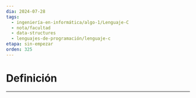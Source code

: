 ```yaml
---
dia: 2024-07-28
tags:
  - ingeniería-en-informática/algo-1/Lenguaje-C
  - nota/facultad
  - data-structures
  - lenguajes-de-programación/lenguaje-c
etapa: sin-empezar
orden: 325
---
```

# Definición
---
